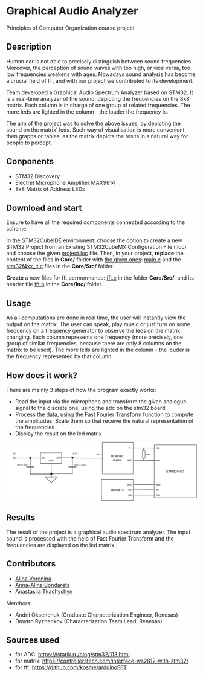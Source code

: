 # Graphical Audio Analyzer

Principles of Computer Organization course project

## Description

Human ear is not able to precisely distinguish between sound frequencies. Moreover, the perception of sound waves with too high, or vice versa, too low frequencies weakens with ages. Nowadays sound analysis has become a crucial field of IT, and with our project we contributed to its development.

Team developed a Graphical Audio Spectrum Analyzer based on STM32. It is a real-time analyzer of the sound, depicting the frequencies on the 8x8 matrix. Each column is in charge of one group of related frequencies. The more leds are lighted in the column - the louder the frequency is.

The aim of the project was to solve the above issues, by depicting the sound on the matrix' leds. Such way of visualisation is more convenient then graphs or tables, as the matrix depicts the reslts in a natural way for people to percept.

## Conponents

- STM32 Discovery
- Electret Microphone Amplifier MAX9814
- 8x8 Matrix of Address LEDs

## Download and start

Ensure to have all the required components connected according to the scheme.

In the STM32CubeIDE environment, choose the option to create a new STM32 Project from an Existing STM32CubeMX Configuration File (.ioc) and choose the given [project.ioc](https://github.com/linvieson/graphical-audio-analyzer/blob/main/project.ioc) file. Then, in your project, **replace** the content of the files in **Core/** folder with [the given ones](https://github.com/linvieson/graphical-audio-analyzer/tree/main/Core): [main.c](https://github.com/linvieson/graphical-audio-analyzer/blob/main/Core/Src/main.c) and the [stm32f4xx_it.c](https://github.com/linvieson/graphical-audio-analyzer/blob/main/Core/Src/stm32f4xx_it.c) files in the **Core/Src/** folder.

**Create** a new files for fft permormance: [fft.c](https://github.com/linvieson/graphical-audio-analyzer/blob/main/Core/Src/fft.c) in the folder **Core/Src/**, and its header file [fft.h](https://github.com/linvieson/graphical-audio-analyzer/blob/main/Core/Inc/fft.h) in the **Core/Inc/** folder.

## Usage

As all computations are done in real time, the user will instantly view the output on the matrix. The user can speak, play music or just turn on some frequency on a frequency generator to observe the leds on the matrix changing. Each column represents one frequency (more precisely, one group of similar frequencies, because there are only 8 columns on the matrix to be used). The more leds are lighted in the column - the louder is the frequency represented by that column.

## How does it work?

There are mainly 3 steps of how the program exactly works:

- Read the input via the microphone and transform the given analogue signal to the discrete one, using the adc on the stm32 board
- Process the data, using the Fast Fourier Transform function to compute the amplitudes. Scale them so that receive the natural representation of the frequencies
- Display the result on the led matrix

![](pics/circuit.png)

## Results

The result of the project is a graphical audio spectrum analyzer. The input sound is processed with the help of Fast Fourier Transform and the frequencies are displayed on the led matrix.

## Contributors

- [Alina Voronina](https://github.com/linvieson)
- [Anna-Alina Bondarets](https://github.com/alorthius)
- [Anastasiia Tkachyshyn](https://github.com/tkachyshyn)

Menthors:

- Andrii Oksenchuk (Graduate Characterization Engineer, Renesas)
- Dmytro Ryzhenkov (Characterization Team Lead, Renesas)

## Sources used

- for ADC:    https://istarik.ru/blog/stm32/113.html
- for matrix: https://controllerstech.com/interface-ws2812-with-stm32/
- for fft:    https://github.com/kosme/arduinoFFT
